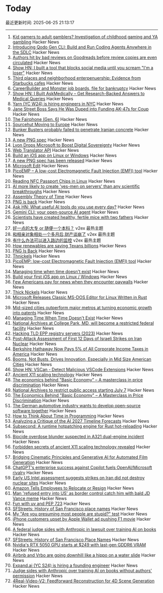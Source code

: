 # Today

最近更新时间: 2025-06-25 21:13:17

--- 
1. [Kid gamers to adult gamblers? Investigation of childhood gaming and YA gambling](https://www.tandfonline.com/doi/full/10.1080/14459795.2025.2488867) Hacker News
2. [Introducing Qodo Gen CLI: Build and Run Coding Agents Anywhere in the SDLC](https://www.qodo.ai/blog/introducing-qodo-gen-cli-build-run-and-automate-agents-anywhere-in-your-sdlc/) Hacker News
3. [Authors hit by bad reviews on Goodreads before review copies are even circulated](https://www.thebookseller.com/news/authors-hit-by-bad-reviews-on-goodreads-before-review-copies-are-even-circulated) Hacker News
4. [Show HN: I built a tool that blocks social media until you scream "I'm a loser"](https://news.ycombinator.com/item?id=44375761) Hacker News
5. [Third places and neighborhood enterpenuership: Evidence from Starbucks cafes](https://thetreeoflife.cc/demo) Hacker News
6. [CareerBuilder and Monster job boards, file for bankruptcy](https://www.reuters.com/legal/litigation/careerbuilder-monster-which-once-dominated-online-job-boards-file-bankruptcy-2025-06-24/) Hacker News
7. [Show HN: I Built AskMedically – Get Research-Backed Answers to Medical Queries](https://news.ycombinator.com/item?id=44375358) Hacker News
8. [Yarn (YC W24) is hiring engineers in NYC](https://www.ycombinator.com/companies/yarn-2/jobs/dAUuy2r-founding-engineer) Hacker News
9. [Jane Street Boss Says He Was Duped into Funding AK-47s for Coup](https://www.bloomberg.com/news/articles/2025-06-25/jane-street-s-rob-granieri-says-he-was-duped-into-funding-south-sudan-coup-plot) Hacker News
10. [The Fairphone (Gen. 6)](https://shop.fairphone.com/the-fairphone-gen-6) Hacker News
11. [Sourcehut Moving to Europe](https://news.ycombinator.com/item?id=44375655) Hacker News
12. [Bunker Busters probably failed to penetrate Iranian concrete](https://www.popularmechanics.com/military/weapons/a65172594/ultra-strong-concrete-stops-bunker-busting-bombs/) Hacker News
13. [A new PNG spec](https://www.programmax.net/articles/png-is-back/) Hacker News
14. [Lyon Drops Microsoft to Boost Digital Sovereignty](https://digitrendz.blog/newswire/business/19813/lyon-drops-microsoft-office-to-boost-digital-sovereignty/) Hacker News
15. [Web Translator API](https://developer.mozilla.org/en-US/docs/Web/API/Translator) Hacker News
16. [Build an iOS app on Linux or Windows](https://xtool.sh/tutorials/xtool/first-app/) Hacker News
17. [A new PNG spec has been released](https://www.programmax.net/articles/png-is-back/) Hacker News
18. [Microsoft Edit](https://github.com/microsoft/edit) Hacker News
19. [PicoEMP – A low-cost Electromagnetic Fault Injection (EMFI) tool](https://github.com/newaetech/chipshouter-picoemp) Hacker News
20. [Reading NFC Passport Chips in Linux](https://shkspr.mobi/blog/2025/06/reading-nfc-passport-chips-in-linux/) Hacker News
21. [AI more likely to create 'yes-men on servers' than any scientific breakthroughs](https://fortune.com/2025/06/20/hugging-face-thomas-wolf-ai-yes-men-on-servers-no-scientific-breakthroughs/) Hacker News
22. [Assembly Theory of Time](https://faculty.ucr.edu/~legneref/Assembly%20Theory.htm) Hacker News
23. [PNG is back](https://www.programmax.net/articles/png-is-back/) Hacker News
24. [Ask HN: What useful AI tools do you use every day?](https://news.ycombinator.com/item?id=44373724) Hacker News
25. [Gemini CLI: your open-source AI agent](https://blog.google/technology/developers/introducing-gemini-cli/) Hacker News
26. [Scientists have created healthy, fertile mice with two fathers](https://www.economist.com/science-and-technology/2025/06/24/scientists-have-created-healthy-fertile-mice-with-two-fathers) Hacker News
27. [好一点的大专 or 随便一个本科？](https://www.v2ex.com/t/1140862) v2ex 最热主题
28. [和相亲对象相处一个多月后,财产谈崩了](https://www.v2ex.com/t/1140837) v2ex 最热主题
29. [有什么办法可以进入路边的监控](https://www.v2ex.com/t/1140795) v2ex 最热主题
30. [How renewables are saving Texans billions](https://www.theclimatebrink.com/p/how-renewables-are-saving-texans) Hacker News
31. [PNG Is Back](https://www.programmax.net/articles/png-is-back/) Hacker News
32. [Thnickels](https://thick-coins.net/?_bhlid=8a5736885893b7837e681aa73f890b9805a4673e) Hacker News
33. [PicoEMP: low-cost Electromagnetic Fault Injection (EMFI) tool](https://github.com/newaetech/chipshouter-picoemp) Hacker News
34. [Managing time when time doesn't exist](https://multiverseemployeehandbook.com/blog/temporal-resources-managing-time-when-time-doesnt-exist/) Hacker News
35. [Build your first iOS app on Linux / Windows](https://xtool.sh/tutorials/xtool/first-app/) Hacker News
36. [Few Americans pay for news when they encounter paywalls](https://www.pewresearch.org/short-reads/2025/06/24/few-americans-pay-for-news-when-they-encounter-paywalls/) Hacker News
37. [Thick Nickels](https://thick-coins.net/?_bhlid=8a5736885893b7837e681aa73f890b9805a4673e) Hacker News
38. [Microsoft Releases Classic MS-DOS Editor for Linux Written in Rust](https://github.com/microsoft/edit) Hacker News
39. [Mid-sized cities outperform major metros at turning economic growth into patents](https://www.governance.fyi/p/booms-not-busts-drives-innovation) Hacker News
40. [Managing Time When Time Doesn't Exist](https://multiverseemployeehandbook.com/blog/temporal-resources-managing-time-when-time-doesnt-exist/) Hacker News
41. [National Archives at College Park, MD, will become a restricted federal facility](https://www.archives.gov/college-park) Hacker News
42. [Hacking TLD EPP registry servers (2023)](https://hackcompute.com/hacking-epp-servers/) Hacker News
43. [Post-Attack Assessment of First 12 Days of Israeli Strikes on Iran Nuclear](https://isis-online.org/isis-reports/post-attack-assessment-of-the-first-12-days-of-israeli-strikes-on-iranian-nuclear-facilities) Hacker News
44. [Berkshire Hathaway Now Pays 5% of All Corporate Income Taxes in America](https://www.barchart.com/story/news/33003534/warren-buffetts-berkshire-hathaway-now-pays-5-of-all-corporate-income-taxes-in-america) Hacker News
45. [Booms, Not Busts, Drives Innovation, Especially in Mid Size American Cities](https://www.governance.fyi/p/booms-not-busts-drives-innovation) Hacker News
46. [Show HN: VSCan - Detect Malicious VSCode Extensions](https://vscan.dev/) Hacker News
47. [Ancient X11 scaling technology](https://flak.tedunangst.com/post/forbidden-secrets-of-ancient-X11-scaling-technology-revealed) Hacker News
48. [The economics behind "Basic Economy" – A masterclass in price discrimination](https://blog.getjetback.com/the-economics-behind-basic-economy-a-masterclass-in-price-discrimination/) Hacker News
49. [National Archives to restrict public access starting July 7](https://www.archives.gov/college-park) Hacker News
50. [The Economics Behind "Basic Economy" – A Masterclass in Price Discrimination](https://blog.getjetback.com/the-economics-behind-basic-economy-a-masterclass-in-price-discrimination/) Hacker News
51. [The German automotive industry wants to develop open-source software together](https://www.vda.de/en/press/press-releases/2025/250624_PM_Automotive_industry_signs_Memorandum_of_Understanding) Hacker News
52. [How to Think About Time in Programming](https://shanrauf.com/archive/how-to-think-about-time-in-programming) Hacker News
53. [Analyzing a Critique of the AI 2027 Timeline Forecasts](https://thezvi.substack.com/p/analyzing-a-critique-of-the-ai-2027) Hacker News
54. [Subsecond: A runtime hotpatching engine for Rust hot-reloading](https://docs.rs/subsecond/0.7.0-alpha.1/subsecond/index.html) Hacker News
55. [Biocide overdose blunder suspected in A321 dual-engine incident](https://www.flightglobal.com/safety/biocide-overdose-blunder-suspected-in-a321-dual-engine-incident/138004.article) Hacker News
56. [Forbidden secrets of ancient X11 scaling technology revealed](https://flak.tedunangst.com/post/forbidden-secrets-of-ancient-X11-scaling-technology-revealed) Hacker News
57. [Bridging Cinematic Principles and Generative AI for Automated Film Generation](https://arxiv.org/abs/2506.18899) Hacker News
58. [ChatGPT's enterprise success against Copilot fuels OpenAI/Microsoft rivalry](https://www.bloomberg.com/news/articles/2025-06-24/chatgpt-vs-copilot-inside-the-openai-and-microsoft-rivalry) Hacker News
59. [Early US Intel assessment suggests strikes on Iran did not destroy nuclear sites](https://www.cnn.com/2025/06/24/politics/intel-assessment-us-strikes-iran-nuclear-sites) Hacker News
60. [Amazon Tells Employees to Relocate or Resign](https://www.entrepreneur.com/business-news/amazon-tells-employees-to-relocate-to-main-hubs-or-resign/493594) Hacker News
61. [Man 'refused entry into US' as border control catch him with bald JD Vance meme](https://www.dublinlive.ie/news/world-news/man-refused-entry-us-border-31925059) Hacker News
62. [Fun with uv and PEP 723](https://www.cottongeeks.com/articles/2025-06-24-fun-with-uv-and-pep-723) Hacker News
63. [SFStreets: History of San Francisco place names](http://sfstreets.noahveltman.com/) Hacker News
64. [My "Are you presuming most people are stupid?" test](https://andymasley.substack.com/p/my-are-you-presuming-most-people) Hacker News
65. [iPhone customers upset by Apple Wallet ad pushing F1 movie](https://techcrunch.com/2025/06/24/iphone-customers-upset-by-apple-wallet-ad-pushing-f1-movie/) Hacker News
66. [A federal judge sides with Anthropic in lawsuit over training AI on books](https://techcrunch.com/2025/06/24/a-federal-judge-sides-with-anthropic-in-lawsuit-over-training-ai-on-books-without-authors-permission/) Hacker News
67. [SFStreets: History of San Francisco Place Names](http://sfstreets.noahveltman.com/) Hacker News
68. [Nvidia's RTX 5050 GPU starts at $249 with last-gen GDDR6 VRAM](https://www.theverge.com/news/692045/nvidia-geforce-rtx-5050-desktop-laptop-gpu-gddr6-gddr7) Hacker News
69. [Airbnb and Vrbo are going downhill like a hippo on a water slide](https://www.washingtonpost.com/opinions/2025/06/19/vacation-rentals-airbnb-vrbo/) Hacker News
70. [Expand.ai (YC S24) is hiring a founding engineer](https://news.ycombinator.com/item?id=44368315) Hacker News
71. [Judge sides with Anthropic over training AI on books without authors' permission](https://techcrunch.com/2025/06/24/a-federal-judge-sides-with-anthropic-in-lawsuit-over-training-ai-on-books-without-authors-permission/) Hacker News
72. [4Real-Video-V2: Feedforward Reconstruction for 4D Scene Generation](https://snap-research.github.io/4Real-Video-V2/) Hacker News
